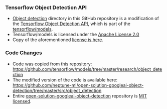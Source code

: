 ### Tensorflow Object Detection API
* [Object detection](https://github.com/neptune-ml/open-solution-googleai-object-detection/tree/master/src/object_detection) directory in this GitHub repository is a modification of the [Tensorflow Object Detection API](https://github.com/tensorflow/models/tree/master/research/object_detection), which is part of the [tensorflow/models](https://github.com/tensorflow/models).
* Tensorflow/models is licensed under the [Apache License 2.0](https://github.com/tensorflow/models/blob/master/LICENSE)
* Copy of the aforementioned [license is here](https://github.com/neptune-ml/open-solution-googleai-object-detection/tree/master/Tensorflow-Object-Detection-API-notice/LICENSE-copy).

### Code Changes
* Code was copied from this repository: https://github.com/tensorflow/models/tree/master/research/object_detection
* The modified version of the code is available here: https://github.com/neptune-ml/open-solution-googleai-object-detection/tree/master/src/object_detection
* Entire [open-solution-googleai-object-detection](https://github.com/neptune-ml/open-solution-googleai-object-detection) repository is [MIT licensed](https://github.com/neptune-ml/open-solution-googleai-object-detection/blob/master/LICENSE).
